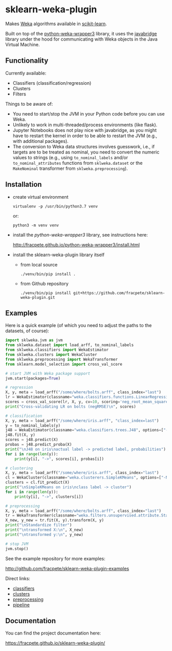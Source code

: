 # sklearn-weka-plugin
Makes [Weka](https://www.cs.waikato.ac.nz/ml/weka/) algorithms available in [scikit-learn](https://scikit-learn.org/).

Built on top of the [python-weka-wrapper3](https://github.com/fracpete/python-weka-wrapper3) 
library, it uses the [javabridge](https://pypi.python.org/pypi/javabridge) library
under the hood for communicating with Weka objects in the Java Virtual Machine.


## Functionality

Currently available:

* Classifiers (classification/regression)
* Clusters
* Filters

Things to be aware of:

* You need to start/stop the JVM in your Python code before you can use Weka.
* Unlikely to work in multi-threaded/process environments (like flask).
* Jupyter Notebooks does not play nice with javabridge, as you might have to restart the kernel in order to be able 
  to restart the JVM (e.g., with additional packages).
* The conversion to Weka data structures involves guesswork, i.e., if targets are to be treated as nominal, you need 
  to convert the numeric values to strings (e.g., using `to_nominal_labels` and/or `to_nominal_attributes` functions 
  from `sklweka.dataset` or the `MakeNominal` transformer from `sklweka.preprocessing`).


## Installation

* create virtual environment

  ```commandline
  virtualenv -p /usr/bin/python3.7 venv
  ```
  
  or:
  
  ```commandline
  python3 -m venv venv
  ```

* install the *python-weka-wrapper3* library, see instructions here:

  http://fracpete.github.io/python-weka-wrapper3/install.html
  
* install the sklearn-weka-plugin  library itself

  * from local source

    ```commandline
    ./venv/bin/pip install .   
    ```
    
  * from Github repository

    ```commandline
    ./venv/bin/pip install git+https://github.com/fracpete/sklearn-weka-plugin.git   
    ```

## Examples

Here is a quick example (of which you need to adjust the paths to the datasets, of course):

```python
import sklweka.jvm as jvm
from sklweka.dataset import load_arff, to_nominal_labels
from sklweka.classifiers import WekaEstimator
from sklweka.clusters import WekaCluster
from sklweka.preprocessing import WekaTransformer
from sklearn.model_selection import cross_val_score

# start JVM with Weka package support
jvm.start(packages=True)

# regression
X, y, meta = load_arff("/some/where/bolts.arff", class_index="last")
lr = WekaEstimator(classname="weka.classifiers.functions.LinearRegression")
scores = cross_val_score(lr, X, y, cv=10, scoring='neg_root_mean_squared_error')
print("Cross-validating LR on bolts (negRMSE)\n", scores)

# classification
X, y, meta = load_arff("/some/where/iris.arff", "class_index=last")
y = to_nominal_labels(y)
j48 = WekaEstimator(classname="weka.classifiers.trees.J48", options=["-M", "3"])
j48.fit(X, y)
scores = j48.predict(X)
probas = j48.predict_proba(X)
print("\nJ48 on iris\nactual label -> predicted label, probabilities")
for i in range(len(y)):
    print(y[i], "->", scores[i], probas[i])

# clustering
X, y, meta = load_arff("/some/where/iris.arff", class_index="last")
cl = WekaCluster(classname="weka.clusterers.SimpleKMeans", options=["-N", "3"])
clusters = cl.fit_predict(X)
print("\nSimpleKMeans on iris\nclass label -> cluster")
for i in range(len(y)):
    print(y[i], "->", clusters[i])

# preprocessing
X, y, meta = load_arff("/some/where/bolts.arff", class_index="last")
tr = WekaTransformer(classname="weka.filters.unsupervised.attribute.Standardize", options=["-unset-class-temporarily"])
X_new, y_new = tr.fit(X, y).transform(X, y)
print("\nStandardize filter")
print("\ntransformed X:\n", X_new)
print("\ntransformed y:\n", y_new)

# stop JVM
jvm.stop()
```


See the example repository for more examples:

http://github.com/fracpete/sklearn-weka-plugin-examples

Direct links:

* [classifiers](https://github.com/fracpete/sklearn-weka-plugin-examples/blob/main/src/sklwekaexamples/classifiers.py)
* [clusters](https://github.com/fracpete/sklearn-weka-plugin-examples/blob/main/src/sklwekaexamples/clusters.py)
* [preprocessing](https://github.com/fracpete/sklearn-weka-plugin-examples/blob/main/src/sklwekaexamples/preprocessing.py)
* [pipeline](https://github.com/fracpete/sklearn-weka-plugin-examples/blob/main/src/sklwekaexamples/pipeline.py)

## Documentation

You can find the project documentation here:

https://fracpete.github.io/sklearn-weka-plugin/

